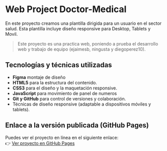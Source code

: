 # Web Project Doctor-Medical

En este proyecto creamos una plantilla dirigida para un usuario en el sector salud. Esta plantilla incluye diseño responsive para Desktop, Tablets y Movil.

> Este proyecto es una practica web, poniendo a prueba el desarrollo web y trabajo de equipo (ejaimesb, ningusta y diegoperez10).

## Tecnologías y técnicas utilizadas

- **Figma** montaje de diseño 
- **HTML5** para la estructura del contenido.  
- **CSS3** para el diseño y la maquetación responsive.
- **JavaScript** para movimiento de panel de numeros
- **Git y GitHub** para control de versiones y colaboración.
- Técnicas de diseño responsive (adaptable a dispositivos móviles y tablets).  

## Enlace a la versión publicada (GitHub Pages)

Puedes ver el proyecto en línea en el siguiente enlace:  
👉 [Ver proyecto en GitHub Pages](https://ningusta.github.io/doctor-medical)
